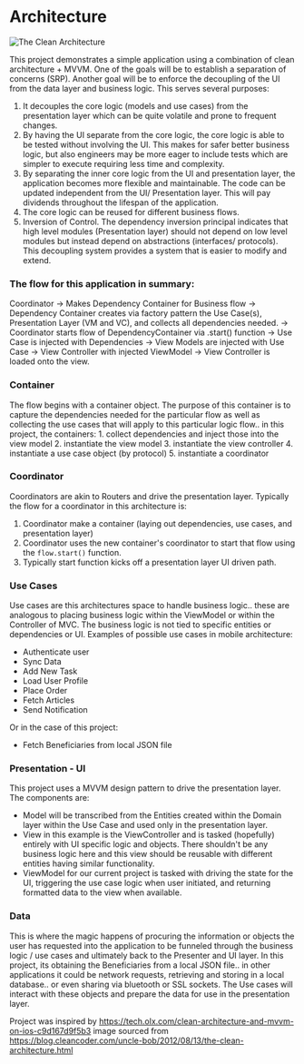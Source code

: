 # Architecture 

![The Clean Architecture](https://blog.cleancoder.com/uncle-bob/images/2012-08-13-the-clean-architecture/CleanArchitecture.jpg)

This project demonstrates a simple application using a combination of clean architecture + MVVM.  One of the goals will be to establish a separation of concerns (SRP).  Another goal will be to enforce the decoupling of the UI from the data layer and business logic.  This serves several purposes: 
1. It decouples the core logic (models and use cases) from the presentation layer which can be quite volatile and prone to frequent changes.  
2. By having the UI separate from the core logic, the core logic is able to be tested without involving the UI.  This makes for safer better business logic, but also engineers may be more eager to include tests which are simpler to execute requiring less time and complexity.  
3. By separating the inner core logic from the UI and presentation layer, the application becomes more flexible and maintainable.  The code can be updated independent from the UI/ Presentation layer.  This will pay dividends throughout the lifespan of the application. 
4. The core logic can be reused for different business flows. 
5. Inversion of Control. The dependency inversion principal indicates that high level modules (Presentation layer) should not depend on low level modules but instead depend on abstractions (interfaces/ protocols).  This decoupling system provides a system that is easier to modify and extend.  

### The flow for this application in summary: 

Coordinator 
-> Makes Dependency Container for Business flow 
-> Dependency Container creates via factory pattern the Use Case(s), Presentation Layer (VM and VC), and collects all dependencies needed. 
-> Coordinator starts flow of DependencyContainer via .start() function 
->  Use Case is injected with Dependencies 
-> View Models are injected with Use Case 
-> View Controller with injected ViewModel
-> View Controller is loaded onto the view.  


### Container
The flow begins with a container object.  The purpose of this container is to capture the dependencies needed for the particular flow as well as collecting the use cases that will apply to this particular logic flow.. in this project, the containers: 
	1. collect dependencies and inject those into the view model 
	2. instantiate the view model 
	3. instantiate the view controller 
	4. instantiate a use case object (by protocol)
	5. instantiate a coordinator 

### Coordinator
Coordinators are akin to Routers and drive the presentation layer.  Typically the flow for a coordinator in this architecture is: 
1. Coordinator make a container (laying out dependencies, use cases, and presentation layer)
2. Coordinator uses the new container's coordinator to start that flow using the `flow.start()`
function.  
3. Typically start function kicks off a presentation layer UI driven path.  

### Use Cases
Use cases are this architectures space to handle business logic.. these are analogous to placing business logic within the ViewModel or within the Controller of MVC.  The business logic is not tied to specific entities or dependencies or UI.   Examples of possible use cases in mobile architecture: 

* Authenticate user 
* Sync Data
* Add New Task 
* Load User Profile 
* Place Order
* Fetch Articles
* Send Notification

Or in the case of this project: 
* Fetch Beneficiaries from local JSON file

### Presentation - UI
This project uses a MVVM design pattern to drive the presentation layer.  The components are: 
* Model will be transcribed from the Entities created within the Domain layer within the Use Case and used only in the presentation layer.  
* View in this example is the ViewController and is tasked (hopefully) entirely with UI specific logic and objects.  There shouldn't be any business logic here and this view should be reusable with different entities having similar functionality.  
* ViewModel for our current project is tasked with driving the state for the UI, triggering the use case logic when user initiated, and returning formatted data to the view when available.  

### Data
This is where the magic happens of procuring the information or objects the user has requested into the application to be funneled through the business logic / use cases and ultimately back to the Presenter and UI layer.  In this project, its obtaining the Beneficiaries from a local JSON file.. in other applications it could be network requests, retrieving and storing in a local database.. or even sharing via bluetooth or SSL sockets.  The Use cases will interact with these objects and prepare the data for use in the presentation layer.  


Project was inspired by https://tech.olx.com/clean-architecture-and-mvvm-on-ios-c9d167d9f5b3
image sourced from https://blog.cleancoder.com/uncle-bob/2012/08/13/the-clean-architecture.html



